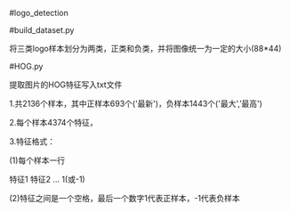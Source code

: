 #logo_detection

#build_dataset.py

将三类logo样本划分为两类，正类和负类，并将图像统一为一定的大小(88*44)

#HOG.py

提取图片的HOG特征写入txt文件

1.共2136个样本，其中正样本693个('最新')，负样本1443个('最大',’最高')

2.每个样本4374个特征，

3.特征格式：

(1)每个样本一行

特征1 特征2 ... 1(或-1)

(2)特征之间是一个空格，最后一个数字1代表正样本，-1代表负样本
